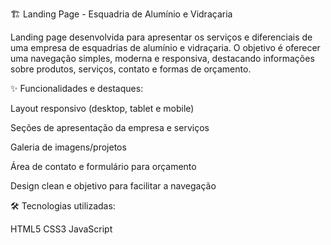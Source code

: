 🏗️ Landing Page - Esquadria de Alumínio e Vidraçaria

Landing page desenvolvida para apresentar os serviços e diferenciais de uma empresa de esquadrias de alumínio e vidraçaria. O objetivo é oferecer uma navegação simples, moderna e responsiva, destacando informações sobre produtos, serviços, contato e formas de orçamento.

✨ Funcionalidades e destaques:

Layout responsivo (desktop, tablet e mobile)

Seções de apresentação da empresa e serviços

Galeria de imagens/projetos

Área de contato e formulário para orçamento

Design clean e objetivo para facilitar a navegação

🛠️ Tecnologias utilizadas:

HTML5
CSS3
JavaScript
